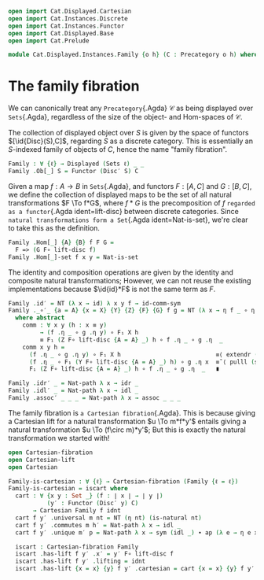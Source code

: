 ```agda
open import Cat.Displayed.Cartesian
open import Cat.Instances.Discrete
open import Cat.Instances.Functor
open import Cat.Displayed.Base
open import Cat.Prelude

module Cat.Displayed.Instances.Family {o h} (C : Precategory o h) where
```

<!--
```
open import Cat.Reasoning C
open Displayed
open Functor
open _=>_
```
-->

# The family fibration

We can canonically treat any `Precategory`{.Agda} $\mathcal{C}$ as being
displayed over `Sets`{.Agda}, regardless of the size of the object- and
Hom-spaces of $\mathcal{C}$.

The collection of displayed object over $S$ is given by the space of
functors $[\id{Disc}(S),C]$, regarding $S$ as a discrete category.
This is essentially an $S$-indexed family of objects of $C$, hence the
name "family fibration".

```agda
Family : ∀ {ℓ} → Displayed (Sets ℓ) _ _
Family .Ob[_] S = Functor (Disc′ S) C
```

Given a map $f : A \to B$ in `Sets`{.Agda}, and functors $F : [A,C]$ and
$G : [B,C]$, we define the collection of displayed maps to be the set of
all natural transformations $F \To f*G$, where $f*G$ is the
precomposition of $f$ `regarded as a functor`{.Agda ident=lift-disc}
between discrete categories. Since `natural transformations form a
Set`{.Agda ident=Nat-is-set}, we're clear to take this as the definition.

```agda
Family .Hom[_] {A} {B} f F G =
  F => (G F∘ lift-disc f)
Family .Hom[_]-set f x y = Nat-is-set
```

The identity and composition operations are given by the identity and
composite natural transformations; However, we can not reuse the
existing implementations because $\id{id}*F$ is not the same term as
$F$.

```agda
Family .id′ = NT (λ x → id) λ x y f → id-comm-sym
Family ._∘′_ {a = A} {x = X} {Y} {Z} {F} {G} f g = NT (λ x → η f _ ∘ η g _) comm
  where abstract
    comm : ∀ x y (h : x ≡ y)
         → (f .η _ ∘ g .η y) ∘ F₁ X h
         ≡ F₁ (Z F∘ lift-disc {A = A} _) h ∘ f .η _ ∘ g .η  _
    comm x y h =
      (f .η _ ∘ g .η y) ∘ F₁ X h                           ≡⟨ extendr (g .is-natural _ _ _) ⟩
      (f .η _ ∘ F₁ (Y F∘ lift-disc {A = A} _) h) ∘ g .η x  ≡˘⟨ pulll (sym (f .is-natural _ _ _)) ⟩
      F₁ (Z F∘ lift-disc {A = A} _) h ∘ f .η _ ∘ g .η  _   ∎

Family .idr′ _ = Nat-path λ x → idr _
Family .idl′ _ = Nat-path λ x → idl _
Family .assoc′ _ _ _ = Nat-path λ x → assoc _ _ _
```

The family fibration is `a Cartesian fibration`{.Agda}. This is because
giving a Cartesian lift for a natural transformation $u \To
m*f*y'$ entails giving a natural transformation $u \To (f\circ
m)*y'$; But this is exactly the natural transformation we started with!

```agda
open Cartesian-fibration
open Cartesian-lift
open Cartesian

Family-is-cartesian : ∀ {ℓ} → Cartesian-fibration (Family {ℓ = ℓ})
Family-is-cartesian = iscart where
  cart : ∀ {x y : Set _} (f : ∣ x ∣ → ∣ y ∣)
           (y′ : Functor (Disc′ y) C)
       → Cartesian Family f idnt
  cart f y′ .universal m nt = NT (η nt) (is-natural nt)
  cart f y′ .commutes m h′ = Nat-path λ x → idl _
  cart f y′ .unique m′ p = Nat-path λ x → sym (idl _) ∙ ap (λ e → η e x) p

  iscart : Cartesian-fibration Family
  iscart .has-lift f y′ .x′ = y′ F∘ lift-disc f
  iscart .has-lift f y′ .lifting = idnt
  iscart .has-lift {x = x} {y} f y′ .cartesian = cart {x = x} {y} f y′
```
